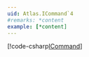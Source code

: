 ```yaml
---
uid: Atlas.ICommand`4
#remarks: *content
example: [*content]
---
```

[!code-csharp[ICommand](../../../Assets/Examples/Scripts/Runtime/Framework/Command/Example_Command.cs)]
